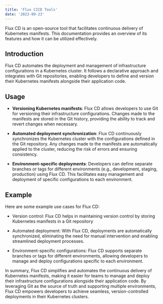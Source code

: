 ```yaml
---
title: 'Flux CICD Tools'
date: '2023-09-23'
---
```


Flux CD is an open-source tool that facilitates continuous delivery of Kubernetes manifests. This documentation provides an overview of its features and how it can be utilized effectively.

## Introduction
Flux CD automates the deployment and management of infrastructure configurations in a Kubernetes cluster. It follows a declarative approach and integrates with Git repositories, enabling developers to define and version their Kubernetes manifests alongside their application code.

## Usage

- **Versioning Kubernetes manifests**: Flux CD allows developers to use Git for versioning their infrastructure configurations. Changes made to the manifests are stored in the Git history, providing the ability to track and revert changes when necessary.

- **Automated deployment synchronization**: Flux CD continuously synchronizes the Kubernetes cluster with the configurations defined in the Git repository. Any changes made to the manifests are automatically applied to the cluster, reducing the risk of errors and ensuring consistency.

- **Environment-specific deployments**: Developers can define separate branches or tags for different environments (e.g., development, staging, production) using Flux CD. This facilitates easy management and deployment of specific configurations to each environment.

## Example

Here are some example use cases for Flux CD:

- Version control: Flux CD helps in maintaining version control by storing Kubernetes manifests in a Git repository

- Automated deployment: With Flux CD, deployments are automatically synchronized, eliminating the need for manual intervention and enabling streamlined deployment processes.

- Environment-specific configurations: Flux CD supports separate branches or tags for different environments, allowing developers to manage and deploy configurations specific to each environment.

In summary, Flux CD simplifies and automates the continuous delivery of Kubernetes manifests, making it easier for teams to manage and deploy their infrastructure configurations alongside their application code. By leveraging Git as the source of truth and supporting multiple environments, Flux CD empowers developers to achieve seamless, version-controlled deployments in their Kubernetes clusters.


